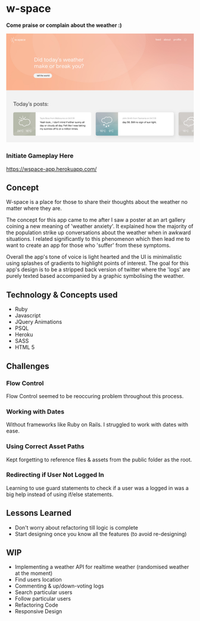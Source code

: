 # w-space
**Come praise or complain about the weather :)**

![w-space screenshot](screenshot.jpg)

### Initiate Gameplay Here
https://wspace-app.herokuapp.com/

## Concept
W-space is a place for those to share their thoughts about the weather no matter where they are.

The concept for this app came to me after I saw a poster at an art gallery coining a new meaning of 'weather anxiety'. It explained how the majority of the population strike up conversations about the weather when in awkward situations. I related significantly to this phenomenon which then lead me to want to create an app for those who 'suffer' from these symptoms. 

Overall the app's tone of voice is light hearted and the UI is minimalistic using splashes of gradients to highlight points of interest. The goal for this app's design is to be a stripped back version of twitter where the 'logs' are purely texted based accompanied by a graphic symbolising the weather.

## Technology & Concepts used
* Ruby
* Javascript
* JQuery Animations
* PSQL
* Heroku
* SASS
* HTML 5

## Challenges
### Flow Control
Flow Control seemed to be reoccuring problem throughout this process.

### Working with Dates
Without frameworks like Ruby on Rails. I struggled to work with dates with ease.

### Using Correct Asset Paths
Kept forgetting to reference files & assets from the public folder as the root.

### Redirecting if User Not Logged In
Learning to use guard statements to check if a user was a logged in was a big help instead of using if/else statements.

## Lessons Learned
* Don't worry about refactoring till logic is complete
* Start designing once you know all the features (to avoid re-designing)

## WIP
* Implementing a weather API for realtime weather (randomised weather at the moment)
* Find users location
* Commenting & up/down-voting logs
* Search particular users
* Follow particular users
* Refactoring Code
* Responsive Design